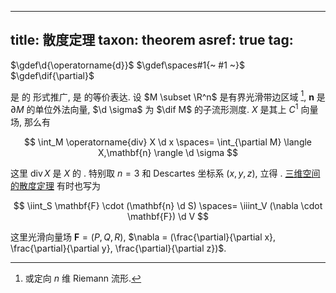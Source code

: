 
---
title: 散度定理
taxon: theorem
asref: true
tag: [](./index.md)
---

$\gdef\d{\operatorname{d}}$
$\gdef\spaces#1{~ #1 ~}$
$\gdef\dif{\partial}$

[](./散度定理.md) 是 [](./ostrogradsky-gauss.md) 的 [](./散度.md) 形式推广, 是 [](./stokes.md) 的等价表达. 设 $M \subset \R^n$ 是有界光滑带边区域 [^riemann], $\mathbf{n}$ 是 $\partial M$ 的单位外法向量, $\d \sigma$ 为 $\dif M$ 的子流形测度. $X$ 是其上 $C^1$ 向量场, 那么有 

$$
\int_M \operatorname{div} X \d x \spaces= \int_{\partial M} \langle X,\mathbf{n} \rangle \d \sigma
$$

这里 $\operatorname{div} X$ 是 $X$ 的 [](./散度.md). 特别取 $n=3$ 和 Descartes 坐标系 $(x,y,z)$, 立得 [](./ostrogradsky-gauss.md). [三维空间的散度定理](./ostrogradsky-gauss.md) 有时也写为 

$$
\iint_S \mathbf{F} \cdot (\mathbf{n} \d S) \spaces= \iiint_V (\nabla \cdot \mathbf{F}) \d V
$$

这里光滑向量场 $\mathbf{F}=(P,Q,R)$, $\nabla = (\frac{\partial}{\partial x}, \frac{\partial}{\partial y}, \frac{\partial}{\partial z})$. 

[^riemann]: 或定向 $n$ 维 Riemann 流形. 
